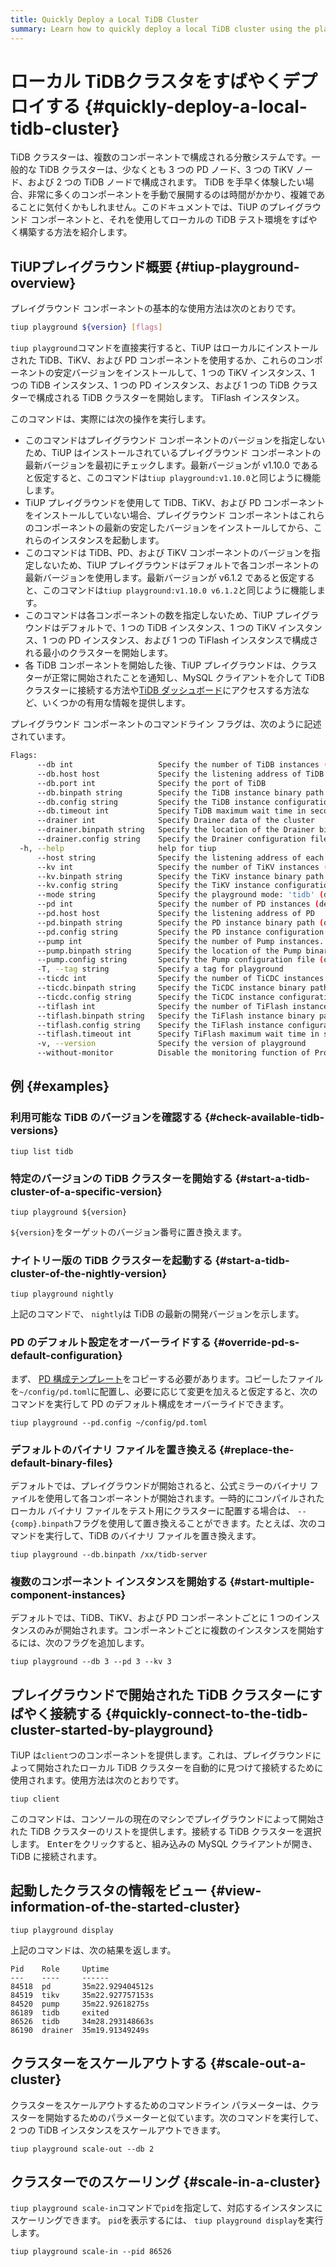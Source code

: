 ```yaml
---
title: Quickly Deploy a Local TiDB Cluster
summary: Learn how to quickly deploy a local TiDB cluster using the playground component of TiUP.
---
```


# ローカル TiDBクラスタをすばやくデプロイする {#quickly-deploy-a-local-tidb-cluster}

TiDB クラスターは、複数のコンポーネントで構成される分散システムです。一般的な TiDB クラスターは、少なくとも 3 つの PD ノード、3 つの TiKV ノード、および 2 つの TiDB ノードで構成されます。 TiDB を手早く体験したい場合、非常に多くのコンポーネントを手動で展開するのは時間がかかり、複雑であることに気付くかもしれません。このドキュメントでは、TiUP のプレイグラウンド コンポーネントと、それを使用してローカルの TiDB テスト環境をすばやく構築する方法を紹介します。

## TiUPプレイグラウンド概要 {#tiup-playground-overview}

プレイグラウンド コンポーネントの基本的な使用方法は次のとおりです。

```bash
tiup playground ${version} [flags]
```

`tiup playground`コマンドを直接実行すると、TiUP はローカルにインストールされた TiDB、TiKV、および PD コンポーネントを使用するか、これらのコンポーネントの安定バージョンをインストールして、1 つの TiKV インスタンス、1 つの TiDB インスタンス、1 つの PD インスタンス、および 1 つの TiDB クラスターで構成される TiDB クラスターを開始します。 TiFlash インスタンス。

このコマンドは、実際には次の操作を実行します。

-   このコマンドはプレイグラウンド コンポーネントのバージョンを指定しないため、TiUP はインストールされているプレイグラウンド コンポーネントの最新バージョンを最初にチェックします。最新バージョンが v1.10.0 であると仮定すると、このコマンドは`tiup playground:v1.10.0`と同じように機能します。
-   TiUP プレイグラウンドを使用して TiDB、TiKV、および PD コンポーネントをインストールしていない場合、プレイグラウンド コンポーネントはこれらのコンポーネントの最新の安定したバージョンをインストールしてから、これらのインスタンスを起動します。
-   このコマンドは TiDB、PD、および TiKV コンポーネントのバージョンを指定しないため、TiUP プレイグラウンドはデフォルトで各コンポーネントの最新バージョンを使用します。最新バージョンが v6.1.2 であると仮定すると、このコマンドは`tiup playground:v1.10.0 v6.1.2`と同じように機能します。
-   このコマンドは各コンポーネントの数を指定しないため、TiUP プレイグラウンドはデフォルトで、1 つの TiDB インスタンス、1 つの TiKV インスタンス、1 つの PD インスタンス、および 1 つの TiFlash インスタンスで構成される最小のクラスターを開始します。
-   各 TiDB コンポーネントを開始した後、TiUP プレイグラウンドは、クラスターが正常に開始されたことを通知し、MySQL クライアントを介して TiDB クラスターに接続する方法や[TiDB ダッシュボード](/dashboard/dashboard-intro.md)にアクセスする方法など、いくつかの有用な情報を提供します。

プレイグラウンド コンポーネントのコマンドライン フラグは、次のように記述されています。

```bash
Flags:
      --db int                   Specify the number of TiDB instances (default: 1)
      --db.host host             Specify the listening address of TiDB
      --db.port int              Specify the port of TiDB
      --db.binpath string        Specify the TiDB instance binary path (optional, for debugging)
      --db.config string         Specify the TiDB instance configuration file (optional, for debugging)
      --db.timeout int           Specify TiDB maximum wait time in seconds for starting. 0 means no limit
      --drainer int              Specify Drainer data of the cluster
      --drainer.binpath string   Specify the location of the Drainer binary files (optional, for debugging)
      --drainer.config string    Specify the Drainer configuration file
  -h, --help                     help for tiup
      --host string              Specify the listening address of each component (default: `127.0.0.1`). Set it to `0.0.0.0` if provided for access of other machines
      --kv int                   Specify the number of TiKV instances (default: 1)
      --kv.binpath string        Specify the TiKV instance binary path (optional, for debugging)
      --kv.config string         Specify the TiKV instance configuration file (optional, for debugging)
      --mode string              Specify the playground mode: 'tidb' (default) and 'tikv-slim'
      --pd int                   Specify the number of PD instances (default: 1)
      --pd.host host             Specify the listening address of PD
      --pd.binpath string        Specify the PD instance binary path (optional, for debugging)
      --pd.config string         Specify the PD instance configuration file (optional, for debugging)
      --pump int                 Specify the number of Pump instances. If the value is not `0`, TiDB Binlog is enabled.
      --pump.binpath string      Specify the location of the Pump binary files (optional, for debugging)
      --pump.config string       Specify the Pump configuration file (optional, for debugging)
      -T, --tag string           Specify a tag for playground
      --ticdc int                Specify the number of TiCDC instances (default: 0)
      --ticdc.binpath string     Specify the TiCDC instance binary path (optional, for debugging)
      --ticdc.config string      Specify the TiCDC instance configuration file (optional, for debugging)
      --tiflash int              Specify the number of TiFlash instances (default: 1)
      --tiflash.binpath string   Specify the TiFlash instance binary path (optional, for debugging)
      --tiflash.config string    Specify the TiFlash instance configuration file (optional, for debugging)
      --tiflash.timeout int      Specify TiFlash maximum wait time in seconds for starting. 0 means no limit
      -v, --version              Specify the version of playground
      --without-monitor          Disable the monitoring function of Prometheus and Grafana. If you do not add this flag, the monitoring function is enabled by default.
```

## 例 {#examples}

### 利用可能な TiDB のバージョンを確認する {#check-available-tidb-versions}


```shell
tiup list tidb
```

### 特定のバージョンの TiDB クラスターを開始する {#start-a-tidb-cluster-of-a-specific-version}


```shell
tiup playground ${version}
```

`${version}`をターゲットのバージョン番号に置き換えます。

### ナイトリー版の TiDB クラスターを起動する {#start-a-tidb-cluster-of-the-nightly-version}


```shell
tiup playground nightly
```

上記のコマンドで、 `nightly`は TiDB の最新の開発バージョンを示します。

### PD のデフォルト設定をオーバーライドする {#override-pd-s-default-configuration}

まず、 [PD 構成テンプレート](https://github.com/pingcap/pd/blob/master/conf/config.toml)をコピーする必要があります。コピーしたファイルを`~/config/pd.toml`に配置し、必要に応じて変更を加えると仮定すると、次のコマンドを実行して PD のデフォルト構成をオーバーライドできます。


```shell
tiup playground --pd.config ~/config/pd.toml
```

### デフォルトのバイナリ ファイルを置き換える {#replace-the-default-binary-files}

デフォルトでは、プレイグラウンドが開始されると、公式ミラーのバイナリ ファイルを使用して各コンポーネントが開始されます。一時的にコンパイルされたローカル バイナリ ファイルをテスト用にクラスターに配置する場合は、 `--{comp}.binpath`フラグを使用して置き換えることができます。たとえば、次のコマンドを実行して、TiDB のバイナリ ファイルを置き換えます。


```shell
tiup playground --db.binpath /xx/tidb-server
```

### 複数のコンポーネント インスタンスを開始する {#start-multiple-component-instances}

デフォルトでは、TiDB、TiKV、および PD コンポーネントごとに 1 つのインスタンスのみが開始されます。コンポーネントごとに複数のインスタンスを開始するには、次のフラグを追加します。


```shell
tiup playground --db 3 --pd 3 --kv 3
```

## プレイグラウンドで開始された TiDB クラスターにすばやく接続する {#quickly-connect-to-the-tidb-cluster-started-by-playground}

TiUP は`client`つのコンポーネントを提供します。これは、プレイグラウンドによって開始されたローカル TiDB クラスターを自動的に見つけて接続するために使用されます。使用方法は次のとおりです。


```shell
tiup client
```

このコマンドは、コンソールの現在のマシンでプレイグラウンドによって開始された TiDB クラスターのリストを提供します。接続する TiDB クラスターを選択します。 <kbd>Enter</kbd>をクリックすると、組み込みの MySQL クライアントが開き、TiDB に接続されます。

## 起動したクラスタの情報をビュー {#view-information-of-the-started-cluster}


```shell
tiup playground display
```

上記のコマンドは、次の結果を返します。

```
Pid    Role     Uptime
---    ----     ------
84518  pd       35m22.929404512s
84519  tikv     35m22.927757153s
84520  pump     35m22.92618275s
86189  tidb     exited
86526  tidb     34m28.293148663s
86190  drainer  35m19.91349249s
```

## クラスターをスケールアウトする {#scale-out-a-cluster}

クラスターをスケールアウトするためのコマンドライン パラメーターは、クラスターを開始するためのパラメーターと似ています。次のコマンドを実行して、2 つの TiDB インスタンスをスケールアウトできます。


```shell
tiup playground scale-out --db 2
```

## クラスターでのスケーリング {#scale-in-a-cluster}

`tiup playground scale-in`コマンドで`pid`を指定して、対応するインスタンスにスケーリングできます。 `pid`を表示するには、 `tiup playground display`を実行します。


```shell
tiup playground scale-in --pid 86526
```
